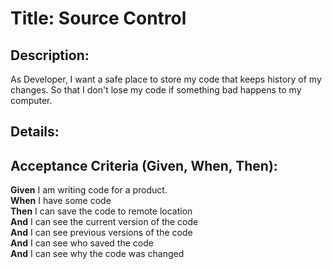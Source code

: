 # Title: Source Control

## Description:
As Developer, I want a safe place to store my code that keeps history of my changes. So that I don't lose my code if something bad happens to my computer.

## Details:

## Acceptance Criteria (Given, When, Then):

__Given__ I am writing code for a product.  
__When__ I have some code  
__Then__ I can save the code to remote location  
__And__ I can see the current version of the code  
__And__ I can see previous versions of the code  
__And__ I can see who saved the code   
__And__ I can see why the code was changed
